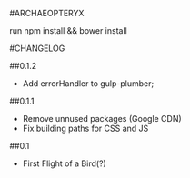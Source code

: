 #ARCHAEOPTERYX

run
npm install && bower install

#CHANGELOG

##0.1.2
 * Add errorHandler to gulp-plumber;

##0.1.1
 * Remove unnused packages (Google CDN)
 * Fix building paths for CSS and JS

##0.1
 * First Flight of a Bird(?)

